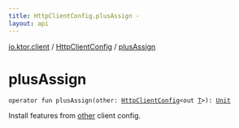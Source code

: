 ```yaml
---
title: HttpClientConfig.plusAssign - 
layout: api
---
```


<div class='api-docs-breadcrumbs'><a href="../index.html">io.ktor.client</a> / <a href="index.html">HttpClientConfig</a> / <a href="./plus-assign.html">plusAssign</a></div>

# plusAssign

<div class="signature"><code><span class="keyword">operator</span> <span class="keyword">fun </span><span class="identifier">plusAssign</span><span class="symbol">(</span><span class="parameterName" id="io.ktor.client.HttpClientConfig$plusAssign(io.ktor.client.HttpClientConfig((io.ktor.client.HttpClientConfig.T)))/other">other</span><span class="symbol">:</span>&nbsp;<a href="index.html"><span class="identifier">HttpClientConfig</span></a><span class="symbol">&lt;</span><span class="keyword">out</span>&nbsp;<a href="index.html#T"><span class="identifier">T</span></a><span class="symbol">&gt;</span><span class="symbol">)</span><span class="symbol">: </span><a href="https://kotlinlang.org/api/latest/jvm/stdlib/kotlin/-unit/index.html"><span class="identifier">Unit</span></a></code></div>

Install features from <a href="plus-assign.html#io.ktor.client.HttpClientConfig$plusAssign(io.ktor.client.HttpClientConfig((io.ktor.client.HttpClientConfig.T)))/other">other</a> client config.

